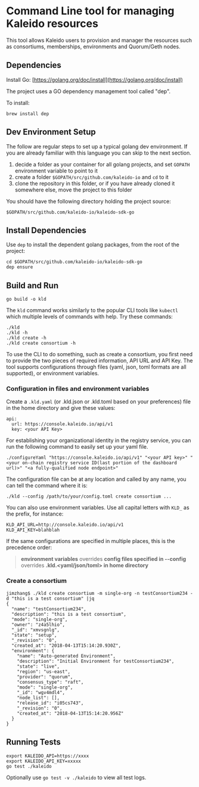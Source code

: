 # Command Line tool for managing Kaleido resources

This tool allows Kaleido users to provision and manager the resources such as consortiums, memberships, environments and Quorum/Geth nodes.

## Dependencies

Install Go: [https://golang.org/doc/install](https://golang.org/doc/install)

The project uses a GO dependency management tool called "dep".

To install:
```
brew install dep
```

## Dev Environment Setup

The follow are regular steps to set up a typical golang dev environment. If you are already familiar with this language you can skip to the next section.

1. decide a folder as your container for all golang projects, and set `GOPATH` environment variable to point to it
2. create a folder `$GOPATH/src/github.com/kaleido-io` and `cd` to it
3. clone the repository in this folder, or if you have already cloned it somewhere else, move the project to this folder

You should have the following directory holding the project source:
```
$GOPATH/src/github.com/kaleido-io/kaleido-sdk-go
```

## Install Dependencies

Use `dep` to install the dependent golang packages, from the root of the project:
```
cd $GOPATH/src/github.com/kaleido-io/kaleido-sdk-go
dep ensure
```

## Build and Run

```
go build -o kld
```

The `kld` command works similarly to the popular CLI tools like `kubectl` which multiple levels of commands with help. Try these commands:
```
./kld
./kld -h
./kld create -h
./kld create consortium -h
```

To use the CLI to do something, such as create a consortium, you first need to provide the two pieces of required information, API URL and API Key. The tool supports configurations through files (yaml, json, toml formats are all supported), or environment variables.

### Configuration in files and environment variables

Create a `.kld.yaml` (or .kld.json or .kld.toml based on your preferences) file in the home directory and give these values:
```
api:
  url: https://console.kaleido.io/api/v1
  key: <your API Key>
```
For establishing your organizational identity in the registry service, you can run the following command to easily set up your yaml file.
```
./configureYaml "https://console.kaleido.io/api/v1" "<your API key>" "<your on-chain registry service ID(last portion of the dashboard url)>" "<a fully-qualified node endpoint>"
```

The configuration file can be at any location and called by any name, you can tell the command where it is:
```
./kld --config /path/to/your/config.toml create consortium ...
```

You can also use environment variables. Use all capital letters with `KLD_` as the prefix, for instance:
```
KLD_API_URL=http://console.kaleido.io/api/v1
KLD_API_KEY=blahblah
```

If the same configurations are specified in multiple places, this is the precedence order:
> **environment variables** overrides **config files specified in --config** overrides **.kld.<yaml/json/toml> in home directory**

### Create a consortium

```
jimzhang$ ./kld create consortium -m single-org -n testConsortium234 -d "this is a test consortium" |jq
{
  "name": "testConsortium234",
  "description": "this is a test consortium",
  "mode": "single-org",
  "owner": "z4a5lhio",
  "_id": "xmvsgnlg",
  "state": "setup",
  "_revision": "0",
  "created_at": "2018-04-13T15:14:20.930Z",
  "environment": {
    "name": "Auto-generated Environment",
    "description": "Initial Environment for testConsortium234",
    "state": "live",
    "region": "us-east",
    "provider": "quorum",
    "consensus_type": "raft",
    "mode": "single-org",
    "_id": "wgv4mdl4",
    "node_list": [],
    "release_id": "i05cs743",
    "_revision": "0",
    "created_at": "2018-04-13T15:14:20.956Z"
  }
}
```

## Running Tests

```
export KALEIDO_API=https://xxxx
export KALEIDO_API_KEY=xxxxx
go test ./kaleido
```

Optionally use `go test -v ./kaleido` to view
all test logs.
